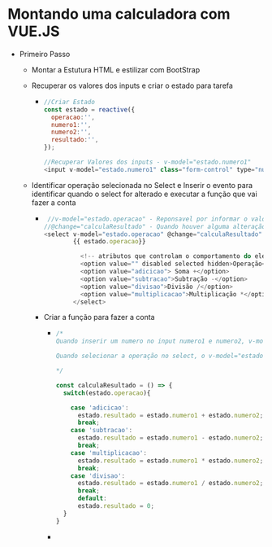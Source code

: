 # Montando uma calculadora com VUE.JS

- Primeiro Passo

  - Montar a Estutura HTML e estilizar com BootStrap

  - Recuperar os valores dos inputs e criar o estado para tarefa

    - ```javascript
      //Criar Estado
      const estado = reactive({
        operacao:'',
        numero1:'',
        numero2:'',
        resultado:'',
      });
      
      //Recuperar Valores dos inputs - v-model="estado.numero1" 
      <input v-model="estado.numero1" class="form-control" type="number" name="" id="numero1" placeholder="Insira o primeiro número">
      ```

  - Identificar operação selecionada no Select e Inserir o evento para identificar quando o select for alterado e executar a função que vai fazer a conta

    - ````javascript
       //v-model="estado.operacao" - Reponsavel por informar o valor de opção foi selecionada
      //@change="calculaResultado" - Quando houver alguma alteração no SELECT, este evento vai executar a função 'calculaResultado'
      <select v-model="estado.operacao" @change="calculaResultado" class="form-control fs-5 badge text-bg-primary">
              {{ estado.operacao}}
      
                <!-- atributos que controlam o comportamento do elemento. -->
                <option value="" disabled selected hidden>Operação</option>
                <option value="adicicao"> Soma +</option>
                <option value="subtracao">Subtração -</option>
                <option value="divisao">Divisão /</option>
                <option value="multiplicacao">Multiplicação *</option>
              </select>   
      ````

    - Criar a função para fazer a conta

      - ````javascript
        /*
        Quando inserir um numero no input numero1 e numero2, v-model vai capturar estes valores e armazenar no objeto estado.
        
        Quando selecionar a operação no select, o v-model="estado.operacao" vai armazenar o valor do option no objeto estado. E o evnto @change vai exectar a função calculaResultado, onde o switch vai receber a operação escolhida no select ( que esta armazenada em estado.operacao), procurar ela no loop, e executa-la
        
        */
        
        const calculaResultado = () => {
          switch(estado.operacao){
        
            case 'adicicao':
              estado.resultado = estado.numero1 + estado.numero2;
              break;
            case 'subtracao':
              estado.resultado = estado.numero1 - estado.numero2;
              break;
            case 'multiplicacao':
              estado.resultado = estado.numero1 * estado.numero2;
              break;
            case 'divisao':
              estado.resultado = estado.numero1 / estado.numero2;
              break;
              default:
              estado.resultado = 0;
          }
        }
        ````

      - 